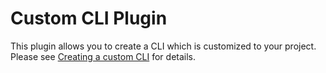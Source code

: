 # Custom CLI Plugin

This plugin allows you to create a CLI which is customized to your project.
Please see
[Creating a custom CLI](https://code-shaper.dev/docs/how-to-guides/creating-a-custom-cli)
for details.
